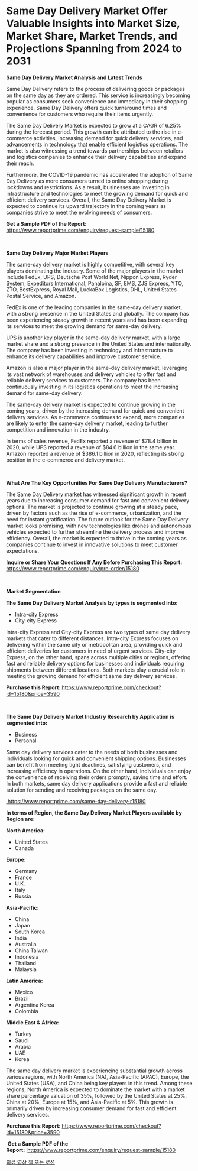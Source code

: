 <p><h1>Same Day Delivery Market Offer Valuable Insights into Market Size, Market Share, Market Trends, and Projections Spanning from 2024 to 2031</h1></p><p><strong>Same Day Delivery Market Analysis and Latest Trends</strong></p>
<p><p>Same Day Delivery refers to the process of delivering goods or packages on the same day as they are ordered. This service is increasingly becoming popular as consumers seek convenience and immediacy in their shopping experience. Same Day Delivery offers quick turnaround times and convenience for customers who require their items urgently.</p><p>The Same Day Delivery Market is expected to grow at a CAGR of 6.25% during the forecast period. This growth can be attributed to the rise in e-commerce activities, increasing demand for quick delivery services, and advancements in technology that enable efficient logistics operations. The market is also witnessing a trend towards partnerships between retailers and logistics companies to enhance their delivery capabilities and expand their reach.</p><p>Furthermore, the COVID-19 pandemic has accelerated the adoption of Same Day Delivery as more consumers turned to online shopping during lockdowns and restrictions. As a result, businesses are investing in infrastructure and technologies to meet the growing demand for quick and efficient delivery services. Overall, the Same Day Delivery Market is expected to continue its upward trajectory in the coming years as companies strive to meet the evolving needs of consumers.</p></p>
<p><strong>Get a Sample PDF of the Report:&nbsp;</strong> <a href="https://www.reportprime.com/enquiry/request-sample/15180">https://www.reportprime.com/enquiry/request-sample/15180</a></p>
<p>&nbsp;</p>
<p><strong>Same Day Delivery Major Market Players</strong></p>
<p><p>The same-day delivery market is highly competitive, with several key players dominating the industry. Some of the major players in the market include FedEx, UPS, Deutsche Post World Net, Nippon Express, Ryder System, Expeditors International, Panalpina, SF, EMS, ZJS Express, YTO, ZTO, BestExpress, Royal Mail, LuckaBox Logistics, DHL, United States Postal Service, and Amazon.</p><p>FedEx is one of the leading companies in the same-day delivery market, with a strong presence in the United States and globally. The company has been experiencing steady growth in recent years and has been expanding its services to meet the growing demand for same-day delivery.</p><p>UPS is another key player in the same-day delivery market, with a large market share and a strong presence in the United States and internationally. The company has been investing in technology and infrastructure to enhance its delivery capabilities and improve customer service.</p><p>Amazon is also a major player in the same-day delivery market, leveraging its vast network of warehouses and delivery vehicles to offer fast and reliable delivery services to customers. The company has been continuously investing in its logistics operations to meet the increasing demand for same-day delivery.</p><p>The same-day delivery market is expected to continue growing in the coming years, driven by the increasing demand for quick and convenient delivery services. As e-commerce continues to expand, more companies are likely to enter the same-day delivery market, leading to further competition and innovation in the industry.</p><p>In terms of sales revenue, FedEx reported a revenue of $78.4 billion in 2020, while UPS reported a revenue of $84.6 billion in the same year. Amazon reported a revenue of $386.1 billion in 2020, reflecting its strong position in the e-commerce and delivery market.</p></p>
<p>&nbsp;</p>
<p><strong>What Are The Key Opportunities For Same Day Delivery Manufacturers?</strong></p>
<p><p>The Same Day Delivery market has witnessed significant growth in recent years due to increasing consumer demand for fast and convenient delivery options. The market is projected to continue growing at a steady pace, driven by factors such as the rise of e-commerce, urbanization, and the need for instant gratification. The future outlook for the Same Day Delivery market looks promising, with new technologies like drones and autonomous vehicles expected to further streamline the delivery process and improve efficiency. Overall, the market is expected to thrive in the coming years as companies continue to invest in innovative solutions to meet customer expectations.</p></p>
<p><strong>Inquire or Share Your Questions If Any Before Purchasing This Report:</strong> <a href="https://www.reportprime.com/enquiry/pre-order/15180">https://www.reportprime.com/enquiry/pre-order/15180</a></p>
<p>&nbsp;</p>
<p><strong>Market Segmentation</strong></p>
<p><strong>The Same Day Delivery Market Analysis by types is segmented into:</strong></p>
<p><ul><li>Intra-city Express</li><li>City-city Express</li></ul></p>
<p><p>Intra-city Express and City-city Express are two types of same day delivery markets that cater to different distances. Intra-city Express focuses on delivering within the same city or metropolitan area, providing quick and efficient deliveries for customers in need of urgent services. City-city Express, on the other hand, spans across multiple cities or regions, offering fast and reliable delivery options for businesses and individuals requiring shipments between different locations. Both markets play a crucial role in meeting the growing demand for efficient same day delivery services.</p></p>
<p><strong>Purchase this Report:&nbsp;</strong><a href="https://www.reportprime.com/checkout?id=15180&price=3590">https://www.reportprime.com/checkout?id=15180&price=3590</a></p>
<p>&nbsp;</p>
<p><strong>The Same Day Delivery Market Industry Research by Application is segmented into:</strong></p>
<p><ul><li>Business</li><li>Personal</li></ul></p>
<p><p>Same day delivery services cater to the needs of both businesses and individuals looking for quick and convenient shipping options. Businesses can benefit from meeting tight deadlines, satisfying customers, and increasing efficiency in operations. On the other hand, individuals can enjoy the convenience of receiving their orders promptly, saving time and effort. In both markets, same day delivery applications provide a fast and reliable solution for sending and receiving packages on the same day.</p></p>
<p><a href="https://www.reportprime.com/same-day-delivery-r15180">&nbsp;https://www.reportprime.com/same-day-delivery-r15180</a></p>
<p><strong>In terms of Region, the Same Day Delivery Market Players available by Region are:</strong></p>
<p>
    <p> <strong> North America: </strong>
        <ul>
            <li>United States</li>
            <li>Canada</li>
        </ul>
        </p> 
    <p> <strong> Europe: </strong>
        <ul>
            <li>Germany</li>
            <li>France</li>
            <li>U.K.</li>
            <li>Italy</li>
            <li>Russia</li>
        </ul>
        </p> 
    <p> <strong> Asia-Pacific: </strong>
        <ul>
            <li>China</li>
            <li>Japan</li>
            <li>South Korea</li>
            <li>India</li>
            <li>Australia</li>
            <li>China Taiwan</li>
            <li>Indonesia</li>
            <li>Thailand</li>
            <li>Malaysia</li>
        </ul>
        </p> 
    <p> <strong> Latin America: </strong>
        <ul>
            <li>Mexico</li>
            <li>Brazil</li>
            <li>Argentina Korea</li>
            <li>Colombia</li>
        </ul>
        </p> 
    <p> <strong> Middle East & Africa: </strong>
        <ul>
            <li>Turkey</li>
            <li>Saudi</li>
            <li>Arabia</li>
            <li>UAE</li>
            <li>Korea</li>
        </ul>
    </p>
    </p>
<p><p>The same day delivery market is experiencing substantial growth across various regions, with North America (NA), Asia-Pacific (APAC), Europe, the United States (USA), and China being key players in this trend. Among these regions, North America is expected to dominate the market with a market share percentage valuation of 35%, followed by the United States at 25%, China at 20%, Europe at 15%, and Asia-Pacific at 5%. This growth is primarily driven by increasing consumer demand for fast and efficient delivery services.</p></p>
<p><strong>Purchase this Report: </strong><a href="https://www.reportprime.com/checkout?id=15180&price=3590">https://www.reportprime.com/checkout?id=15180&price=3590</a></p>
<p>&nbsp;<strong>Get a Sample PDF of the Report:&nbsp;&nbsp;</strong><a href="https://www.reportprime.com/enquiry/request-sample/15180">https://www.reportprime.com/enquiry/request-sample/15180</a></p>
<p><strong></strong></p>
<p><p><a href="https://github.com/KellyLyncyh543964/Market-Research-Report-List-3/blob/main/5438772108024.md">의료 영상 젤 또는 로션</a></p></p>